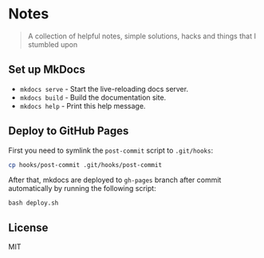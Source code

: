 # Notes 
> A collection of helpful notes, simple solutions, hacks and things that I stumbled upon

## Set up MkDocs 
   
   * `mkdocs serve` - Start the live-reloading docs server.
   * `mkdocs build` - Build the documentation site.
   * `mkdocs help` - Print this help message.


## Deploy to GitHub Pages
First you need to symlink the `post-commit` script to `.git/hooks`:
```bash
cp hooks/post-commit .git/hooks/post-commit
```

After that, mkdocs are deployed to `gh-pages` branch after commit automatically by running the following script:
```
bash deploy.sh
```

## License
MIT
 
